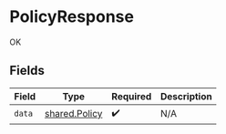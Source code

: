# PolicyResponse

OK


## Fields

| Field                                          | Type                                           | Required                                       | Description                                    |
| ---------------------------------------------- | ---------------------------------------------- | ---------------------------------------------- | ---------------------------------------------- |
| `data`                                         | [shared.Policy](../../models/shared/policy.md) | :heavy_check_mark:                             | N/A                                            |